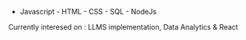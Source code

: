 

- Javascript - HTML - CSS - SQL - NodeJs

Currently interesed on : LLMS implementation, Data Analytics & React


